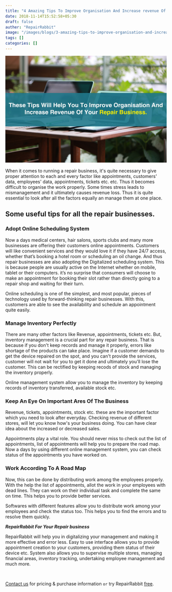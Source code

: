 ```yaml
---
title: "4 Amazing Tips To Improve Organisation And Increase revenue Of Your Repair Business"
date: 2018-11-14T15:52:58+05:30
draft: false
auther: "RepairRabbit"
image: "/images/blogs/3-amazing-tips-to-improve-organisation-and-increase-sales-of-your-repair-business-min.jpg"
tags: []
categories: []
---
```


<img src="/images/blogs/3-amazing-tips-to-improve-organisation-and-increase-sales-of-your-repair-business-min.jpg" />

When it comes to running a repair business, it's quite necessary to give proper attention to each and every factor like appointments, customers' data, employees' data, appointments, tickets etc. etc. Thus it becomes difficult to organise the work properly. Some times stress leads to mismanagement and it ultimately causes revenue loss. Thus it is quite essential to look after all the factors equally an manage them at one place. 

## Some useful tips for all the repair businesses. 

### Adopt Online Scheduling System

Now a days medical centers, hair salons, sports clubs and many more businesses are offering their customers online appointments. Customers will like convenient services and they would love it if they have 24/7 access, whether that’s booking a hotel room or scheduling an oil change. And thus repair businesses are also adopting the Digitalized scheduling system. This is because people are usually active on the Internet whether on mobile, tablet or their computers. it’s no surprise that consumers will choose to make an appointment for booking their slot rather than directly going to a repair shop and waiting for their turn. 

Online scheduling is one of the simplest, and most popular, pieces of technology used by forward-thinking repair businesses. With this, customers are able to see the availability and schedule an appointment quite easily.

### Manage Inventory Perfectly

There are many other factors like Revenue, appointments, tickets etc. But, inventory management is a crucial part for any repair business. That is because if you don't keep records and manage it properly, errors like shortage of the products can take place. Imagine if a customer demands to get the device repaired on the spot, and you can't provide the services, customer will not wait for you to get it done and ultimately you'll lose the customer. This can be rectified by keeping recods of stock and managing the inventory properly. 

Online management system allow you to manage the inventory by keeping records of inventory transferred, available stock etc.

### Keep An Eye On Important Ares Of The Business

Revenue, tickets, appointments, stock etc. these are the important factor which you need to look after everyday. Checking revenue of different stores, will let you know how's your business doing. You can have clear idea about the increased or decreased sales.

Appointments play a vital role. You should never miss to check out the list of appointments, list of appointments will help you to prepare the road map. Now a days by using different online management system, you can check status of the appointments you have worked on. 

### Work According To A Road Map

Now, this can be done by distributing work among the employees properly. With the help the list of appointments, allot the work in your employees with dead lines. They can work on their individual task and complete the same on time. This helps you to provide better services. 

Softwares with different features allow you to distribute work among your employees and check the status too. This helps you to find the errors and to resolve them quickly.

___RepairRabbit For Your Repair business___

RepairRabbit will help you in digitalizing your management and making it more effective and error less. Easy to use interface allows you to provide appointment creation to your customers, providing them status of their device etc. System also allows you to supervise multiple stores, managing financial areas, inventory tracking, undertaking employee management and much more.

<br>

<a href="mailto:contact@repairrabbit.co?subject=Query of RepairRabbit" target="_blank">Contact us</a> for pricing & purchase information `or` try RepairRabbit <a href="https://demo.repairrabbit.co/admin" rel="noopener" target="_blank" title="RepairRabbit Demo">free</a>.

<br>